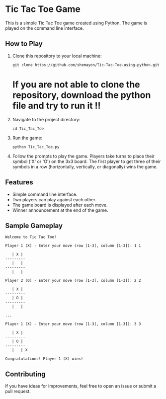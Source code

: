 
# Tic Tac Toe Game

This is a simple Tic Tac Toe game created using Python. The game is played on the command line interface.

## How to Play

1. Clone this repository to your local machine:
   ```
   git clone https://github.com/shemayon/Tic-Tac-Toe-using-python.git
   ```
   # If you are not able to clone the repository, download the python file and try to run it !!
   
3. Navigate to the project directory:
   ```
   cd Tic_Tac_Toe
   ```
4. Run the game:
   ```
   python Tic_Tac_Toe.py
   ```
5. Follow the prompts to play the game. Players take turns to place their symbol ('X' or 'O') on the 3x3 board. The first player to get three of their symbols in a row (horizontally, vertically, or diagonally) wins the game.

## Features

- Simple command line interface.
- Two players can play against each other.
- The game board is displayed after each move.
- Winner announcement at the end of the game.

## Sample Gameplay

```
Welcome to Tic Tac Toe!

Player 1 (X) - Enter your move (row [1-3], column [1-3]): 1 1

   | X |
---------
   |   |
---------
   |   |

Player 2 (O) - Enter your move (row [1-3], column [1-3]): 2 2

   | X |
---------
   | O |
---------
   |   |

...

Player 1 (X) - Enter your move (row [1-3], column [1-3]): 3 3

   | X |
---------
   | O |
---------
   |   | X

Congratulations! Player 1 (X) wins!
```

## Contributing

If you have ideas for improvements, feel free to open an issue or submit a pull request.


